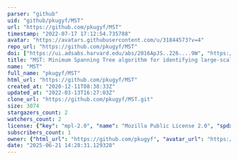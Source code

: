 ```yaml
---
parser: "github"
uid: "github/pkugyf/MST"
url: "https://github.com/pkugyf/MST"
timestamp: "2022-07-17 17:12:54.735788"
avatar: "https://avatars.githubusercontent.com/u/31844573?v=4"
repo_url: "https://github.com/pkugyf/MST"
doi: ["https://ui.adsabs.harvard.edu/abs/2016ApJS..226....9W", "https://ui.adsabs.harvard.edu/abs/2021ascl.soft02002W/abstract"]
title: "MST: Minimum Spanning Tree algorithm for identifying large-scale filaments"
name: "MST"
full_name: "pkugyf/MST"
html_url: "https://github.com/pkugyf/MST"
created_at: "2020-12-11T08:38:33Z"
updated_at: "2022-03-13T16:27:03Z"
clone_url: "https://github.com/pkugyf/MST.git"
size: 3074
stargazers_count: 2
watchers_count: 2
license: {"key": "mpl-2.0", "name": "Mozilla Public License 2.0", "spdx_id": "MPL-2.0", "url": "https://api.github.com/licenses/mpl-2.0", "node_id": "MDc6TGljZW5zZTE0"}
subscribers_count: 1
owner: {"html_url": "https://github.com/pkugyf", "avatar_url": "https://avatars.githubusercontent.com/u/31844573?v=4", "login": "pkugyf", "type": "User"}
date: "2025-06-21 14:28:31.129328"
---
```

